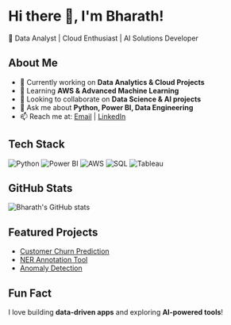 # Hi there 👋, I'm Bharath!
🚀 Data Analyst | Cloud Enthusiast | AI Solutions Developer

## About Me
- 🔭 Currently working on **Data Analytics & Cloud Projects**
- 🌱 Learning **AWS & Advanced Machine Learning**
- 👯 Looking to collaborate on **Data Science & AI projects**
- 💬 Ask me about **Python, Power BI, Data Engineering**
- 📫 Reach me at: [Email](mailto:bharathshakthivel1107@gmail.com) | [LinkedIn](https://linkedin.com/in/bharath-shakthivel)

## Tech Stack
![Python](https://img.shields.io/badge/Python-3776AB?style=for-the-badge&logo=python&logoColor=white)
![Power BI](https://img.shields.io/badge/PowerBI-F2C811?style=for-the-badge&logo=Power-BI&logoColor=black)
![AWS](https://img.shields.io/badge/AWS-232F3E?style=for-the-badge&logo=amazon-aws&logoColor=white)
![SQL](https://img.shields.io/badge/SQL-CC2927?style=for-the-badge&logo=Microsoft-SQL-Server&logoColor=white)
![Tableau](https://img.shields.io/badge/Tableau-E97627?style=for-the-badge&logo=Tableau&logoColor=white)

## GitHub Stats
![Bharath's GitHub stats](https://github-readme-stats.vercel.app/api?username=BharathShakthivel&show_icons=true&theme=radical)

## Featured Projects
- [Customer Churn Prediction](https://github.com/yourrepo/churn-prediction)
- [NER Annotation Tool](https://github.com/yourrepo/ner-annotation)
- [Anomaly Detection](https://github.com/yourrepo/anomaly-detection)

## Fun Fact
I love building **data-driven apps** and exploring **AI-powered tools**!
